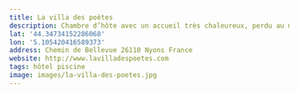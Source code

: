 ```yaml
---
title: La villa des poètes
description: Chambre d’hôte avec un accueil très chaleureux, perdu au milieu des oliviers avec une vue incroyable depuis la piscine 👌🏻.
lat: '44.34734152286068'
lon: '5.105420416589373'
address: Chemin de Bellevue 26110 Nyons France
website: http://www.lavilladespoetes.com
tags: hôtel piscine
image: images/la-villa-des-poetes.jpg
---
```

